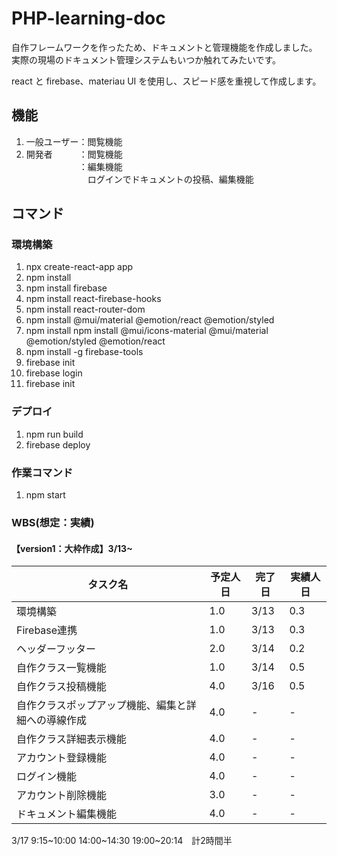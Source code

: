 # PHP-learning-doc

自作フレームワークを作ったため、ドキュメントと管理機能を作成しました。<br>
実際の現場のドキュメント管理システムもいつか触れてみたいです。

react と firebase、materiau UI を使用し、スピード感を重視して作成します。

## 機能

1. 一般ユーザー：閲覧機能<br>
2. 開発者　　　：閲覧機能<br>
   　　　　　　：編集機能<br>
   　　　　　　　ログインでドキュメントの投稿、編集機能

## コマンド

### 環境構築

1. npx create-react-app app
2. npm install
3. npm install firebase
4. npm install react-firebase-hooks
5. npm install react-router-dom
6. npm install @mui/material @emotion/react @emotion/styled
7. npm install npm install @mui/icons-material @mui/material @emotion/styled @emotion/react
8. npm install -g firebase-tools
9. firebase init
10. firebase login
11. firebase init

### デプロイ

1. npm run build
2. firebase deploy

### 作業コマンド

1. npm start

### WBS(想定：実績)

#### 【version1：大枠作成】3/13~
   | タスク名 | 予定人日 | 完了日 | 実績人日 |
   |----------------------------|----------|----------|----------|
   | 環境構築 | 1.0 | 3/13 | 0.3 |
   | Firebase連携 |1.0 | 3/13 | 0.3 |
   | ヘッダーフッター | 2.0 | 3/14 | 0.2 |
   | 自作クラス一覧機能 | 1.0 | 3/14 | 0.5 |
   | 自作クラス投稿機能 | 4.0 | 3/16 | 0.5 |
   | 自作クラスポップアップ機能、編集と詳細への導線作成 | 4.0 | - | - |
   | 自作クラス詳細表示機能 | 4.0 | - | - |
   | アカウント登録機能 | 4.0 | - | - |
   | ログイン機能 | 4.0 | - | - |
   | アカウント削除機能 | 3.0 | - | - |
   | ドキュメント編集機能 | 4.0 | - | - |

3/17 9:15~10:00 14:00~14:30 19:00~20:14　計2時間半